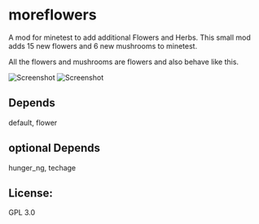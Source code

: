 # moreflowers

A mod for minetest to add additional Flowers and Herbs.
This small mod adds 15 new flowers and 6 new mushrooms to minetest.

All the flowers and mushrooms are flowers and also behave like this.

![Screenshot](screenshot.jpg)
![Screenshot](screenshot_1.jpg)

## Depends
default, flower

## optional Depends
hunger_ng, techage

## License:
GPL 3.0


